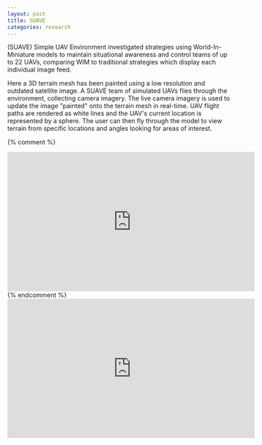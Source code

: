 ```yaml
---
layout: post
title: SUAVE
categories: research
---
```


(SUAVE) Simple UAV Environment investigated strategies using World-In-Miniature models to maintain situational awareness and control teams of up to 22 UAVs, comparing WIM to traditional strategies which display each individual image feed.

Here a 3D terrain mesh has been painted using a low resolution and outdated satellite image. A SUAVE team of simulated UAVs flies through the environment,  collecting camera imagery. The live camera imagery is used to update the image "painted" onto the terrain mesh in real-time. UAV flight paths are rendered as white lines and the UAV's current location is represented by a sphere. The user can then fly through the model to view terrain from specific locations and angles looking for areas of interest.

{% comment %}
<iframe width="560" height="315" src="https://www.youtube.com/embed/B6C_-3MWpCA?rel=0" frameborder="0" allow="autoplay; encrypted-media" allowfullscreen></iframe>
{% endcomment %}

<iframe width="560" height="315" src="https://www.youtube.com/embed/IsL249z0CNg?rel=0" frameborder="0" allow="autoplay; encrypted-media" allowfullscreen></iframe>
